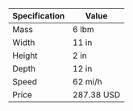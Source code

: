 | Specification | Value      |
|---------------|------------|
| Mass          | 6 lbm      |
| Width         | 11 in      |
| Height        | 2 in       |
| Depth         | 12 in      |
| Speed         | 62 mi/h    |
| Price         | 287.38 USD |
